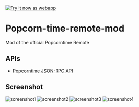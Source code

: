 <a target="_blank" href="http://stephaneadamgarnier.com/Popcorntime">![Try it now as webapp](https://raw.github.com/GoogleChrome/chrome-app-samples/master/tryitnowbutton.png "Click here to run as a webapp")</a>

# Popcorn-time-remote-mod

Mod of the official Popcorntime Remote

## APIs

* [Popcorntime JSON-RPC API](https://git.popcorntime.io/popcorntime/desktop/blob/master/docs/json-rpc-api.md)

     
## Screenshot
![screenshot1](/assets/screenshot1.png)
![screenshot2](/assets/screenshot2.png)
![screenshot3](/assets/screenshot3.png)
![screenshot4](/assets/screenshot4.png)

